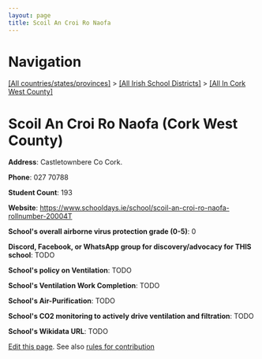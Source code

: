 ```yaml
---
layout: page
title: Scoil An Croi Ro Naofa
---
```

# Navigation

[[All countries/states/provinces]](../../..) > [[All Irish School Districts]](../..) > [[All In Cork West County]](..)

# Scoil An Croi Ro Naofa (Cork West County)

**Address**: Castletownbere Co Cork.

**Phone**: 027 70788

**Student Count**: 193

**Website**: <https://www.schooldays.ie/school/scoil-an-croi-ro-naofa-rollnumber-20004T>

**School's overall airborne virus protection grade (0-5)**: 0

**Discord, Facebook, or WhatsApp group for discovery/advocacy for THIS school**: TODO

**School's policy on Ventilation**: TODO

**School's Ventilation Work Completion**: TODO

**School's Air-Purification**: TODO

**School's CO2 monitoring to actively drive ventilation and filtration**: TODO

**School's Wikidata URL**: TODO


[Edit this page](https://github.com/ventilate-schools/Ireland/edit/main/./Cork_West_County/Scoil_An_Croi_Ro_Naofa.md). See also [rules for contribution](../../../contribution-rules/)